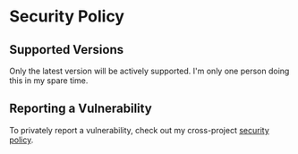 # Security Policy

## Supported Versions

Only the latest version will be actively supported. I'm only one person doing
this in my spare time.

## Reporting a Vulnerability

To privately report a vulnerability, check out my cross-project
[security policy][secpol].

<!-- Links -->

[secpol]: https://github.com/thislooksfun/security

